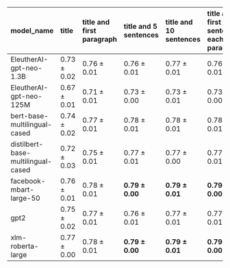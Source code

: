 | model_name                         | title           | title and first paragraph   | title and 5 sentences   | title and 10 sentences   | title and first sentence each paragraph   | raw text            |
|:-----------------------------------|:----------------|:----------------------------|:------------------------|:-------------------------|:------------------------------------------|:--------------------|
| EleutherAI-gpt-neo-1.3B            | 0.73 $\pm$ 0.02 | 0.76 $\pm$ 0.01             | 0.76 $\pm$ 0.01         | 0.77 $\pm$ 0.01          | 0.76 $\pm$ 0.01                           | 0.77 $\pm$ 0.01     |
| EleutherAI-gpt-neo-125M            | 0.67 $\pm$ 0.01 | 0.71 $\pm$ 0.01             | 0.73 $\pm$ 0.00         | 0.73 $\pm$ 0.01          | 0.73 $\pm$ 0.00                           | 0.72 $\pm$ 0.01     |
| bert-base-multilingual-cased       | 0.74 $\pm$ 0.02 | 0.77 $\pm$ 0.01             | 0.78 $\pm$ 0.01         | 0.78 $\pm$ 0.01          | 0.78 $\pm$ 0.01                           | 0.78 $\pm$ 0.01     |
| distilbert-base-multilingual-cased | 0.72 $\pm$ 0.03 | 0.75 $\pm$ 0.01             | 0.77 $\pm$ 0.01         | 0.77 $\pm$ 0.00          | 0.77 $\pm$ 0.01                           | 0.77 $\pm$ 0.01     |
| facebook-mbart-large-50            | 0.76 $\pm$ 0.01 | 0.78 $\pm$ 0.01             | **0.79 $\pm$ 0.00**     | **0.79 $\pm$ 0.01**      | **0.79 $\pm$ 0.00**                       | **0.79 $\pm$ 0.00** |
| gpt2                               | 0.75 $\pm$ 0.02 | 0.77 $\pm$ 0.01             | 0.76 $\pm$ 0.01         | 0.77 $\pm$ 0.01          | 0.77 $\pm$ 0.01                           | 0.77 $\pm$ 0.01     |
| xlm-roberta-large                  | 0.77 $\pm$ 0.00 | 0.78 $\pm$ 0.01             | **0.79 $\pm$ 0.00**     | **0.79 $\pm$ 0.01**      | **0.79 $\pm$ 0.00**                       | **0.79 $\pm$ 0.00** |